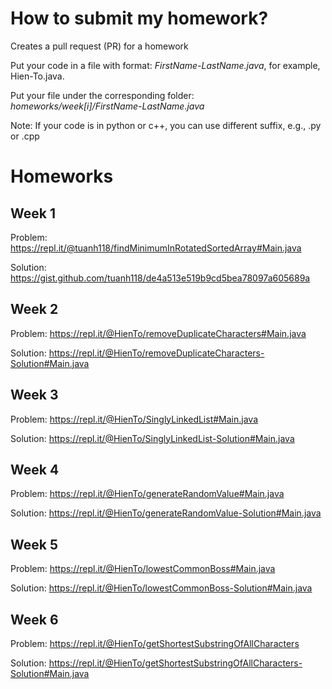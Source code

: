 # How to submit my homework?

Creates a pull request (PR) for a homework

Put your code in a file with format: *FirstName-LastName.java*, for example, Hien-To.java.

Put your file under the corresponding folder: *homeworks/week[i]/FirstName-LastName.java*

Note: If your code is in python or c++, you can use different suffix, e.g., .py or .cpp

# Homeworks

## Week 1
Problem: https://repl.it/@tuanh118/findMinimumInRotatedSortedArray#Main.java

Solution: https://gist.github.com/tuanh118/de4a513e519b9cd5bea78097a605689a

## Week 2
Problem: https://repl.it/@HienTo/removeDuplicateCharacters#Main.java

Solution: https://repl.it/@HienTo/removeDuplicateCharacters-Solution#Main.java

## Week 3
Problem: https://repl.it/@HienTo/SinglyLinkedList#Main.java

Solution: https://repl.it/@HienTo/SinglyLinkedList-Solution#Main.java

## Week 4
Problem: https://repl.it/@HienTo/generateRandomValue#Main.java

Solution: https://repl.it/@HienTo/generateRandomValue-Solution#Main.java

## Week 5
Problem: https://repl.it/@HienTo/lowestCommonBoss#Main.java

Solution: https://repl.it/@HienTo/lowestCommonBoss-Solution#Main.java

## Week 6
Problem: https://repl.it/@HienTo/getShortestSubstringOfAllCharacters

Solution: https://repl.it/@HienTo/getShortestSubstringOfAllCharacters-Solution#Main.java

